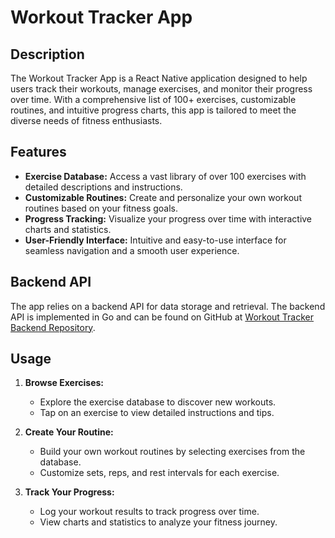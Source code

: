 # Workout Tracker App

## Description

The Workout Tracker App is a React Native application designed to help users track their workouts, manage exercises, and monitor their progress over time. With a comprehensive list of 100+ exercises, customizable routines, and intuitive progress charts, this app is tailored to meet the diverse needs of fitness enthusiasts.

## Features

- **Exercise Database:** Access a vast library of over 100 exercises with detailed descriptions and instructions.
- **Customizable Routines:** Create and personalize your own workout routines based on your fitness goals.
- **Progress Tracking:** Visualize your progress over time with interactive charts and statistics.
- **User-Friendly Interface:** Intuitive and easy-to-use interface for seamless navigation and a smooth user experience.

## Backend API

The app relies on a backend API for data storage and retrieval. The backend API is implemented in Go and can be found on GitHub at [Workout Tracker Backend Repository](https://github.com/GiwrgosGln/FitnessAPI).

## Usage

1. **Browse Exercises:**
   - Explore the exercise database to discover new workouts.
   - Tap on an exercise to view detailed instructions and tips.

2. **Create Your Routine:**
   - Build your own workout routines by selecting exercises from the database.
   - Customize sets, reps, and rest intervals for each exercise.

3. **Track Your Progress:**
   - Log your workout results to track progress over time.
   - View charts and statistics to analyze your fitness journey.


